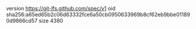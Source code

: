 version https://git-lfs.github.com/spec/v1
oid sha256:a65ed65b2c06d63332fce6a50cb0950633969b8cf62eb9bbe011890d9866cd57
size 4380
